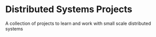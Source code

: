 # Distributed Systems Projects

A collection of projects to learn and work with small scale distributed systems